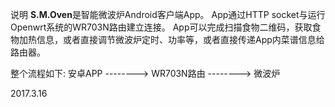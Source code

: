 说明
**S.M.Oven**是智能微波炉Android客户端App。
App通过HTTP socket与运行Openwrt系统的WR703N路由建立连接。
App可以完成扫描食物二维码，获取食物加热信息，或者直接调节微波炉定时、功率等，或者直接传递App内菜谱信息给路由器。

整个流程如下:
安卓APP --------> WR703N路由  --------> 微波炉

2017.3.16
